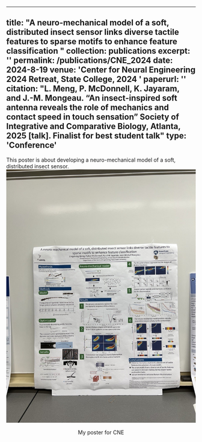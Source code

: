 
---
title: "A neuro-mechanical model of a soft, distributed insect sensor links diverse tactile features to sparse motifs to enhance feature classification "
collection: publications
excerpt: ''
permalink: /publications/CNE_2024
date: 2024-8-19
venue: 'Center for Neural Engineering 2024 Retreat, State College, 2024 '
paperurl: ''
citation: "<strong>L. Meng</strong>, P. McDonnell, K. Jayaram, and J.-M. Mongeau. “An insect-inspired soft antenna reveals the role of mechanics and contact speed in touch sensation” Society of Integrative and Comparative Biology, Atlanta, 2025 [talk]. Finalist for best student talk"
type: 'Conference'
---

This poster is about developing a neuro-mechanical model of a soft, distributed insect sensor.
![CNE](../images/posterCNE.jpg)
<p align="center">My poster for CNE</p>
